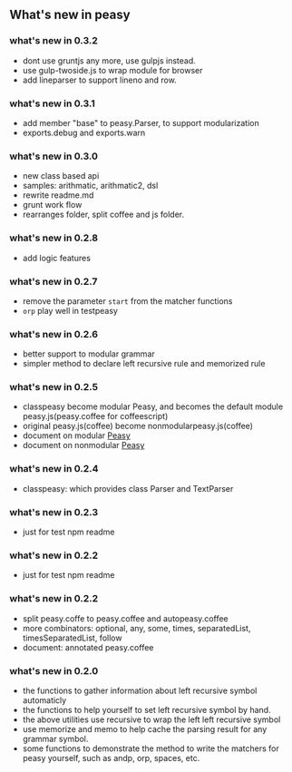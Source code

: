 ## What's new in peasy

### what's new in 0.3.2
  * dont use gruntjs any more, use gulpjs instead.
  * use gulp-twoside.js to wrap module for browser
  * add lineparser to support lineno and row.

### what's new in 0.3.1
  * add member "base" to peasy.Parser, to support modularization
  * exports.debug and exports.warn

### what's new in 0.3.0
  * new class based api
  * samples: arithmatic, arithmatic2, dsl
  * rewrite readme.md
  * grunt work flow
  * rearranges folder, split coffee and js folder.

### what's new in 0.2.8
  * add logic features

### what's new in 0.2.7
  * remove the parameter `start` from the matcher functions
  * `orp` play well in testpeasy

### what's new in 0.2.6
  * better support to modular grammar
  * simpler method to declare left recursive rule and memorized rule

### what's new in 0.2.5
  * classpeasy become modular Peasy, and becomes the default module peasy.js(peasy.coffee for coffeescript)
  * original peasy.js(coffee) become nonmodularpeasy.js(coffee)
  * document on modular [Peasy](http://chaosim.github.io/peasy/doc/peasy.html)
  * document on nonmodular [Peasy](http://chaosim.github.io/peasy/doc/nonmodularpeasy.html)

### what's new in 0.2.4
  * classpeasy: which provides class Parser and TextParser

### what's new in 0.2.3
  * just for test npm readme

### what's new in 0.2.2
  * just for test npm readme

### what's new in 0.2.2
* split peasy.coffe to peasy.coffee and autopeasy.coffee
* more combinators: optional, any, some, times, separatedList, timesSeparatedList, follow
* document: annotated peasy.coffee

### what's new in 0.2.0
* the functions to gather information about left recursive symbol automaticly
* the functions to help yourself to set left recursive symbol by hand.
* the above utilities use recursive to wrap the left left recursive symbol
* use memorize and memo to help cache the parsing result for any grammar symbol.
* some functions to demonstrate the method to write the matchers for peasy yourself, such as andp, orp, spaces, etc.
